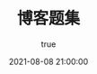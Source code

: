 ---
pageComponent: 
  name: Catalogue
  data: 
    key: 05.博客题集
    imgUrl: /img/ui.png
    description: 博客题集页
title: 博客题集
date: 2021-08-08 21:00:00
permalink: /works
sidebar: false
article: false
comment: false
editLink: false
author: 
  name: yuadh
  link: https://github.com/yuadh
---